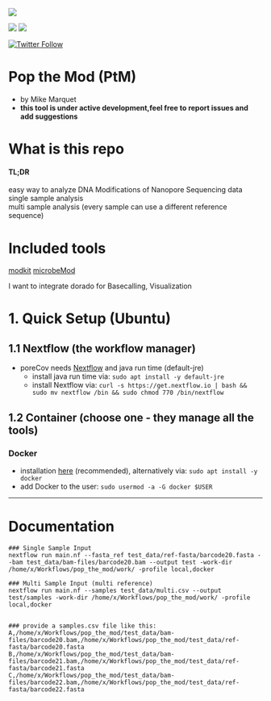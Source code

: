 
![](https://img.shields.io/badge/licence-GPL--3.0-lightgrey.svg)


![](https://img.shields.io/badge/nextflow-20.10.0-brightgreen)
![](https://img.shields.io/badge/uses-docker-blue.svg)


[![Twitter Follow](https://img.shields.io/twitter/follow/mult1fractal.svg?style=social)](https://twitter.com/mult1fractal) 

# Pop the Mod (PtM)

* by  Mike Marquet
* **this tool is under active development,feel free to report issues and add suggestions**
 


# What is this repo

#### TL;DR
easy way to analyze DNA Modifications of Nanopore Sequencing data  
single sample analysis  
multi sample analysis (every sample can use a different reference sequence)  


# Included tools

[modkit]()
[microbeMod]()


I want to integrate dorado for Basecalling, Visualization 

# 1. Quick Setup (Ubuntu)
## 1.1 Nextflow (the workflow manager)
* poreCov needs [Nextflow](https://www.nextflow.io/index.html) and java run time (default-jre)
    * install java run time via:  `sudo apt install -y default-jre`
    * install Nextflow via:  `curl -s https://get.nextflow.io | bash && sudo mv nextflow /bin && sudo chmod 770 /bin/nextflow`
## 1.2 Container (choose one - they manage all the tools)
### Docker
* installation [here](https://docs.docker.com/v17.09/engine/installation/linux/docker-ce/ubuntu/#install-docker-ce) (recommended), alternatively via: `sudo apt install -y docker`
* add Docker to the user: `sudo usermod -a -G docker $USER`





--------------------------------------------------------------

# Documentation 


    ### Single Sample Input
    nextflow run main.nf --fasta_ref test_data/ref-fasta/barcode20.fasta --bam test_data/bam-files/barcode20.bam --output test -work-dir /home/x/Workflows/pop_the_mod/work/ -profile local,docker

    ### Multi Sample Input (multi reference)
    nextflow run main.nf --samples test_data/multi.csv --output test/samples -work-dir /home/x/Workflows/pop_the_mod/work/ -profile local,docker


    ### provide a samples.csv file like this:
    A,/home/x/Workflows/pop_the_mod/test_data/bam-files/barcode20.bam,/home/x/Workflows/pop_the_mod/test_data/ref-fasta/barcode20.fasta
    B,/home/x/Workflows/pop_the_mod/test_data/bam-files/barcode21.bam,/home/x/Workflows/pop_the_mod/test_data/ref-fasta/barcode21.fasta
    C,/home/x/Workflows/pop_the_mod/test_data/bam-files/barcode22.bam,/home/x/Workflows/pop_the_mod/test_data/ref-fasta/barcode22.fasta
